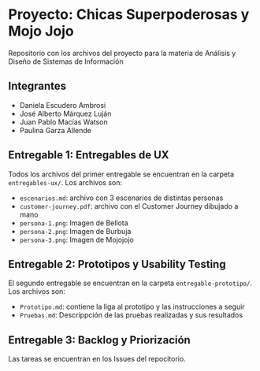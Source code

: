 # Proyecto: Chicas Superpoderosas y Mojo Jojo

Repositorio con los archivos del proyecto para la materia de Análisis y Diseño de Sistemas de Información

## Integrantes
- Daniela Escudero Ambrosi
- José Alberto Márquez Luján
- Juan Pablo Macías Watson
- Paulina Garza Allende

## Entregable 1: Entregables de UX
Todos los archivos del primer entregable se encuentran en la carpeta `entregables-ux/`. Los archivos son:
- `escenarios.md`: archivo con 3 escenarios de distintas personas
- `customer-journey.pdf`: archivo con el Customer Journey dibujado a mano
- `persona-1.png`: Imagen de Bellota
- `persona-2.png`: Imagen de Burbuja
- `persona-3.png`: Imagen de Mojojojo

## Entregable 2: Prototipos y Usability Testing
El segundo entregable se encuentran en la carpeta `entregable-prototipo/`. Los archivos son:
- `Prototipo.md`: contiene la liga al prototipo y las instrucciones a seguir
- `Pruebas.md`: Descrippción de las pruebas realizadas y sus resultados

## Entregable 3: Backlog y Priorización
Las tareas se encuentran en los Issues del repocitorio.
